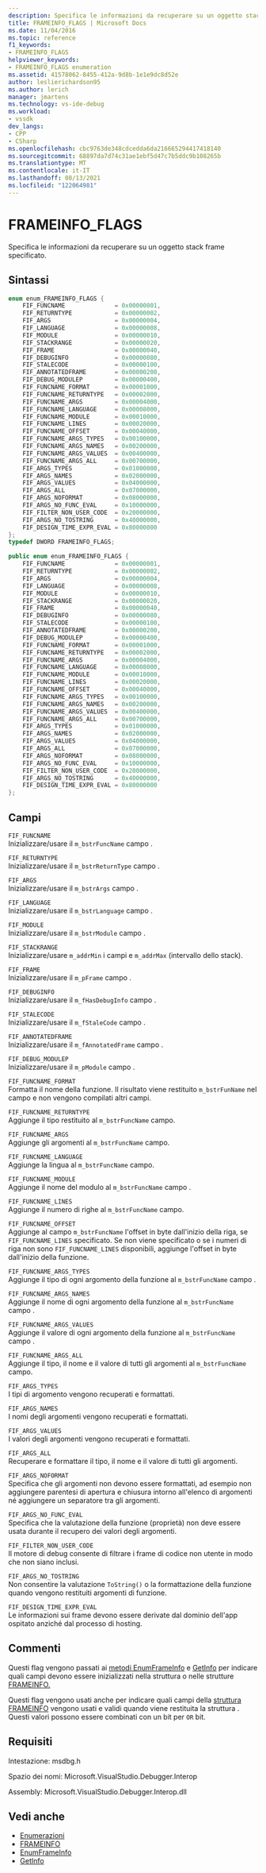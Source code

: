```yaml
---
description: Specifica le informazioni da recuperare su un oggetto stack frame specificato.
title: FRAMEINFO_FLAGS | Microsoft Docs
ms.date: 11/04/2016
ms.topic: reference
f1_keywords:
- FRAMEINFO_FLAGS
helpviewer_keywords:
- FRAMEINFO_FLAGS enumeration
ms.assetid: 41578062-8455-412a-9d8b-1e1e9dc8d52e
author: leslierichardson95
ms.author: lerich
manager: jmartens
ms.technology: vs-ide-debug
ms.workload:
- vssdk
dev_langs:
- CPP
- CSharp
ms.openlocfilehash: cbc9763de348cdcedda6da216665294417418140
ms.sourcegitcommit: 68897da7d74c31ae1ebf5d47c7b5ddc9b108265b
ms.translationtype: MT
ms.contentlocale: it-IT
ms.lasthandoff: 08/13/2021
ms.locfileid: "122064981"
---
```

# <a name="frameinfo_flags"></a>FRAMEINFO_FLAGS
Specifica le informazioni da recuperare su un oggetto stack frame specificato.

## <a name="syntax"></a>Sintassi

```cpp
enum enum_FRAMEINFO_FLAGS {
    FIF_FUNCNAME              = 0x00000001,
    FIF_RETURNTYPE            = 0x00000002,
    FIF_ARGS                  = 0x00000004,
    FIF_LANGUAGE              = 0x00000008,
    FIF_MODULE                = 0x00000010,
    FIF_STACKRANGE            = 0x00000020,
    FIF_FRAME                 = 0x00000040,
    FIF_DEBUGINFO             = 0x00000080,
    FIF_STALECODE             = 0x00000100,
    FIF_ANNOTATEDFRAME        = 0x00000200,
    FIF_DEBUG_MODULEP         = 0x00000400,
    FIF_FUNCNAME_FORMAT       = 0x00001000,
    FIF_FUNCNAME_RETURNTYPE   = 0x00002000,
    FIF_FUNCNAME_ARGS         = 0x00004000,
    FIF_FUNCNAME_LANGUAGE     = 0x00008000,
    FIF_FUNCNAME_MODULE       = 0x00010000,
    FIF_FUNCNAME_LINES        = 0x00020000,
    FIF_FUNCNAME_OFFSET       = 0x00040000,
    FIF_FUNCNAME_ARGS_TYPES   = 0x00100000,
    FIF_FUNCNAME_ARGS_NAMES   = 0x00200000,
    FIF_FUNCNAME_ARGS_VALUES  = 0x00400000,
    FIF_FUNCNAME_ARGS_ALL     = 0x00700000,
    FIF_ARGS_TYPES            = 0x01000000,
    FIF_ARGS_NAMES            = 0x02000000,
    FIF_ARGS_VALUES           = 0x04000000,
    FIF_ARGS_ALL              = 0x07000000,
    FIF_ARGS_NOFORMAT         = 0x08000000,
    FIF_ARGS_NO_FUNC_EVAL     = 0x10000000,
    FIF_FILTER_NON_USER_CODE  = 0x20000000,
    FIF_ARGS_NO_TOSTRING      = 0x40000000,
    FIF_DESIGN_TIME_EXPR_EVAL = 0x80000000
};
typedef DWORD FRAMEINFO_FLAGS;
```

```csharp
public enum enum_FRAMEINFO_FLAGS {
    FIF_FUNCNAME              = 0x00000001,
    FIF_RETURNTYPE            = 0x00000002,
    FIF_ARGS                  = 0x00000004,
    FIF_LANGUAGE              = 0x00000008,
    FIF_MODULE                = 0x00000010,
    FIF_STACKRANGE            = 0x00000020,
    FIF_FRAME                 = 0x00000040,
    FIF_DEBUGINFO             = 0x00000080,
    FIF_STALECODE             = 0x00000100,
    FIF_ANNOTATEDFRAME        = 0x00000200,
    FIF_DEBUG_MODULEP         = 0x00000400,
    FIF_FUNCNAME_FORMAT       = 0x00001000,
    FIF_FUNCNAME_RETURNTYPE   = 0x00002000,
    FIF_FUNCNAME_ARGS         = 0x00004000,
    FIF_FUNCNAME_LANGUAGE     = 0x00008000,
    FIF_FUNCNAME_MODULE       = 0x00010000,
    FIF_FUNCNAME_LINES        = 0x00020000,
    FIF_FUNCNAME_OFFSET       = 0x00040000,
    FIF_FUNCNAME_ARGS_TYPES   = 0x00100000,
    FIF_FUNCNAME_ARGS_NAMES   = 0x00200000,
    FIF_FUNCNAME_ARGS_VALUES  = 0x00400000,
    FIF_FUNCNAME_ARGS_ALL     = 0x00700000,
    FIF_ARGS_TYPES            = 0x01000000,
    FIF_ARGS_NAMES            = 0x02000000,
    FIF_ARGS_VALUES           = 0x04000000,
    FIF_ARGS_ALL              = 0x07000000,
    FIF_ARGS_NOFORMAT         = 0x08000000,
    FIF_ARGS_NO_FUNC_EVAL     = 0x10000000,
    FIF_FILTER_NON_USER_CODE  = 0x20000000,
    FIF_ARGS_NO_TOSTRING      = 0x40000000,
    FIF_DESIGN_TIME_EXPR_EVAL = 0x80000000
};
```

## <a name="fields"></a>Campi
`FIF_FUNCNAME`\
Inizializzare/usare il `m_bstrFuncName` campo .

`FIF_RETURNTYPE`\
Inizializzare/usare il `m_bstrReturnType` campo .

`FIF_ARGS`\
Inizializzare/usare il `m_bstrArgs` campo .

`FIF_LANGUAGE`\
Inizializzare/usare il `m_bstrLanguage` campo .

`FIF_MODULE`\
Inizializzare/usare il `m_bstrModule` campo .

`FIF_STACKRANGE`\
Inizializzare/usare `m_addrMin` i campi e `m_addrMax` (intervallo dello stack).

`FIF_FRAME`\
Inizializzare/usare il `m_pFrame` campo .

`FIF_DEBUGINFO`\
Inizializzare/usare il `m_fHasDebugInfo` campo .

`FIF_STALECODE`\
Inizializzare/usare il `m_fStaleCode` campo .

`FIF_ANNOTATEDFRAME`\
Inizializzare/usare il `m_fAnnotatedFrame` campo .

`FIF_DEBUG_MODULEP`\
Inizializzare/usare il `m_pModule` campo .

`FIF_FUNCNAME_FORMAT`\
Formatta il nome della funzione. Il risultato viene restituito `m_bstrFunName` nel campo e non vengono compilati altri campi.

`FIF_FUNCNAME_RETURNTYPE`\
Aggiunge il tipo restituito al `m_bstrFuncName` campo.

`FIF_FUNCNAME_ARGS`\
Aggiunge gli argomenti al `m_bstrFuncName` campo.

`FIF_FUNCNAME_LANGUAGE`\
Aggiunge la lingua al `m_bstrFuncName` campo.

`FIF_FUNCNAME_MODULE`\
Aggiunge il nome del modulo al `m_bstrFuncName` campo .

`FIF_FUNCNAME_LINES`\
Aggiunge il numero di righe al `m_bstrFuncName` campo.

`FIF_FUNCNAME_OFFSET`\
Aggiunge al campo `m_bstrFuncName` l'offset in byte dall'inizio della riga, se `FIF_FUNCNAME_LINES` specificato. Se non viene specificato o se i numeri di riga non sono `FIF_FUNCNAME_LINES` disponibili, aggiunge l'offset in byte dall'inizio della funzione.

`FIF_FUNCNAME_ARGS_TYPES`\
Aggiunge il tipo di ogni argomento della funzione al `m_bstrFuncName` campo .

`FIF_FUNCNAME_ARGS_NAMES`\
Aggiunge il nome di ogni argomento della funzione al `m_bstrFuncName` campo .

`FIF_FUNCNAME_ARGS_VALUES`\
Aggiunge il valore di ogni argomento della funzione al `m_bstrFuncName` campo .

`FIF_FUNCNAME_ARGS_ALL`\
Aggiunge il tipo, il nome e il valore di tutti gli argomenti al `m_bstrFuncName` campo.

`FIF_ARGS_TYPES`\
I tipi di argomento vengono recuperati e formattati.

`FIF_ARGS_NAMES`\
I nomi degli argomenti vengono recuperati e formattati.

`FIF_ARGS_VALUES`\
I valori degli argomenti vengono recuperati e formattati.

`FIF_ARGS_ALL`\
Recuperare e formattare il tipo, il nome e il valore di tutti gli argomenti.

`FIF_ARGS_NOFORMAT`\
Specifica che gli argomenti non devono essere formattati, ad esempio non aggiungere parentesi di apertura e chiusura intorno all'elenco di argomenti né aggiungere un separatore tra gli argomenti.

`FIF_ARGS_NO_FUNC_EVAL`\
Specifica che la valutazione della funzione (proprietà) non deve essere usata durante il recupero dei valori degli argomenti.

`FIF_FILTER_NON_USER_CODE`\
Il motore di debug consente di filtrare i frame di codice non utente in modo che non siano inclusi.

`FIF_ARGS_NO_TOSTRING`\
Non consentire la valutazione `ToString()` o la formattazione della funzione quando vengono restituiti argomenti di funzione.

`FIF_DESIGN_TIME_EXPR_EVAL`\
Le informazioni sui frame devono essere derivate dal dominio dell'app ospitato anziché dal processo di hosting.

## <a name="remarks"></a>Commenti
Questi flag vengono passati ai [metodi EnumFrameInfo](../../../extensibility/debugger/reference/idebugthread2-enumframeinfo.md) e [GetInfo](../../../extensibility/debugger/reference/idebugstackframe2-getinfo.md) per indicare quali campi devono essere inizializzati nella struttura o nelle strutture [FRAMEINFO.](../../../extensibility/debugger/reference/frameinfo.md)

Questi flag vengono usati anche per indicare quali campi della [struttura FRAMEINFO](../../../extensibility/debugger/reference/frameinfo.md) vengono usati e validi quando viene restituita la struttura . Questi valori possono essere combinati con un bit per `OR` bit.

## <a name="requirements"></a>Requisiti
Intestazione: msdbg.h

Spazio dei nomi: Microsoft.VisualStudio.Debugger.Interop

Assembly: Microsoft.VisualStudio.Debugger.Interop.dll

## <a name="see-also"></a>Vedi anche
- [Enumerazioni](../../../extensibility/debugger/reference/enumerations-visual-studio-debugging.md)
- [FRAMEINFO](../../../extensibility/debugger/reference/frameinfo.md)
- [EnumFrameInfo](../../../extensibility/debugger/reference/idebugthread2-enumframeinfo.md)
- [GetInfo](../../../extensibility/debugger/reference/idebugstackframe2-getinfo.md)
